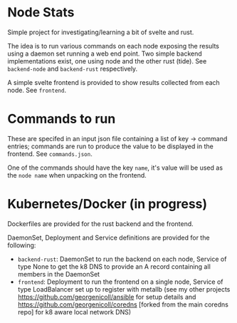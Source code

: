 # Node Stats
Simple project for investigating/learning a bit of svelte and rust.

The idea is to run various commands on each node exposing the results using a daemon set running a web end point.  Two simple backend implementations exist, one using node and the other rust (tide).  See `backend-node` and `backend-rust` respectively.

A simple svelte frontend is provided to show results collected from each node.  See `frontend`.

# Commands to run
These are specifed in an input json file containing a list of key -> command entries; commands are run to produce the value to be displayed in the frontend.  See `commands.json`.

One of the commands should have the key `name`, it's value will be used as the `node name` when unpacking on the frontend.

# Kubernetes/Docker (in progress)
Dockerfiles are provided for the rust backend and the frontend.

DaemonSet, Deployment and Service definitions are provided for the following:
- `backend-rust`: DaemonSet to run the backend on each node, Service of type None to get the k8 DNS to provide an A record containing all members in the DaemonSet
- `frontend`: Deployment to run the frontend on a single node, Service of type LoadBalancer set up to register with metallb (see my other projects https://github.com/georgenicoll/ansible for setup details and https://github.com/georgenicoll/coredns [forked from the main coredns repo] for k8 aware local network DNS)
